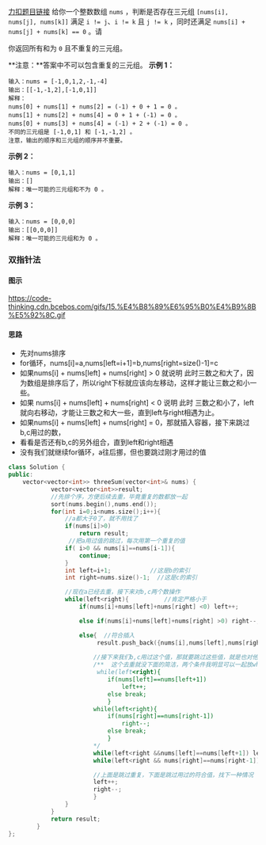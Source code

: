 [力扣题目链接](https://leetcode.cn/problems/3sum/)
给你一个整数数组 `nums` ，判断是否存在三元组 `[nums[i], nums[j], nums[k]]` 满足 `i != j`、`i != k` 且 `j != k` ，同时还满足 `nums[i] + nums[j] + nums[k] == 0` 。请

你返回所有和为 `0` 且不重复的三元组。

**注意：**答案中不可以包含重复的三元组。
**示例 1：**
```
输入：nums = [-1,0,1,2,-1,-4]
输出：[[-1,-1,2],[-1,0,1]]
解释：
nums[0] + nums[1] + nums[2] = (-1) + 0 + 1 = 0 。
nums[1] + nums[2] + nums[4] = 0 + 1 + (-1) = 0 。
nums[0] + nums[3] + nums[4] = (-1) + 2 + (-1) = 0 。
不同的三元组是 [-1,0,1] 和 [-1,-1,2] 。
注意，输出的顺序和三元组的顺序并不重要。
```
**示例 2：**
```
输入：nums = [0,1,1]
输出：[]
解释：唯一可能的三元组和不为 0 。
```
**示例 3：**
```
输入：nums = [0,0,0]
输出：[[0,0,0]]
解释：唯一可能的三元组和为 0 。
```

### 双指针法
#### 图示
https://code-thinking.cdn.bcebos.com/gifs/15.%E4%B8%89%E6%95%B0%E4%B9%8B%E5%92%8C.gif
#### 思路
- 先对nums排序
- for循环，nums[i]=a,nums[left=i+1]=b,nums[right=size()-1]=c
- 如果nums[i] + nums[left] + nums[right] > 0 就说明 此时三数之和大了，因为数组是排序后了，所以right下标就应该向左移动，这样才能让三数之和小一些。
- 如果 nums[i] + nums[left] + nums[right] < 0 说明 此时 三数之和小了，left 就向右移动，才能让三数之和大一些，直到left与right相遇为止。
- 如果nums[i] + nums[left] + nums[right] = 0，那就插入容器，接下来跳过b,c用过的数，
- 看看是否还有b,c的另外组合，直到left和right相遇
- 没有我们就继续for循环，a往后挪，但也要跳过刚才用过的值

```c++
class Solution {
public:
    vector<vector<int>> threeSum(vector<int>& nums) {
            vector<vector<int>>result;
            //先排个序，方便后续去重，毕竟重复的数都放一起
            sort(nums.begin(),nums.end());   
            for(int i=0;i<nums.size();i++){ 
	            //a都大于0了，就不用找了
                if(nums[i]>0)
                    return result;
                 //把a用过值的跳过，每次用第一个重复的值
                if( i>0 && nums[i]==nums[i-1]){ 
                    continue;
                }
                int left=i+1;           //这是b的索引
                int right=nums.size()-1;  //这是c的索引

                //现在a已经去重，接下来对b,c两个数操作
                while(left<right){          //肯定严格小于
	                if(nums[i]+nums[left]+nums[right] <0) left++;

                    else if(nums[i]+nums[left]+nums[right] >0) right--;

                    else{  //符合插入
                         result.push_back({nums[i],nums[left],nums[right]});
                         
                        //接下来我们b,c用过这个值，那就要跳过这些值，就是也对他们去重
                        /**  这个去重就没下面的简洁，两个条件我明显可以一起放while里
                         while(left<right){
                            if(nums[left]==nums[left+1])
                                left++;
                            else break;
                            }
                        while(left<right){ 
                            if(nums[right]==nums[right-1])
                                right--;
                            else break;
                            }
		                */
                        while(left<right &&nums[left]==nums[left+1]) left++ ;
                        while(left<right && nums[right]==nums[right-1]) right--;

                        //上面是跳过重复，下面是跳过用过的符合值，找下一种情况
                        left++;
                        right--;
                        }    
                }     
            }
            return result;                       
        } 
};
```
